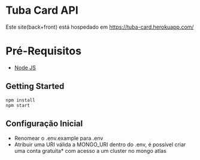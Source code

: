 # Tuba Card API

Este site(back+front) está hospedado em https://tuba-card.herokuapp.com/ 

# Pré-Requisitos

 - [Node JS](https://nodejs.org/en/)
 
## Getting Started

    npm install   
    npm start

## Configuração Inicial
- Renomear o .env.example para .env
- Atribuir uma URI válida a MONGO_URI dentro do .env, é possível criar uma conta gratuita* com acesso a um cluster no mongo atlas
